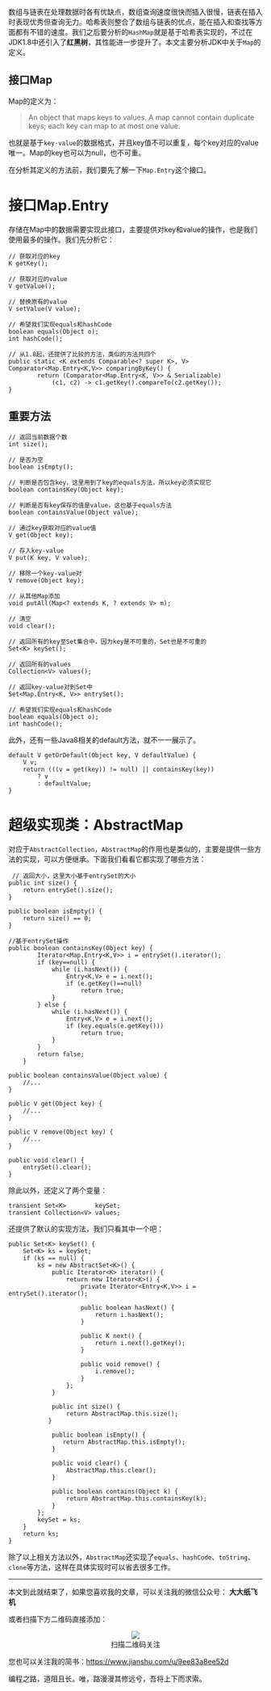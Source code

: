 数组与链表在处理数据时各有优缺点，数组查询速度很快而插入很慢，链表在插入时表现优秀但查询无力。哈希表则整合了数组与链表的优点，能在插入和查找等方面都有不错的速度。我们之后要分析的`HashMap`就是基于哈希表实现的，不过在JDK1.8中还引入了**红黑树**，其性能进一步提升了。本文主要分析JDK中关于`Map`的定义。

## 接口Map

Map的定义为：

> An object that maps keys to values.  A map cannot contain duplicate keys; each key can map to at most one value.

也就是基于`key-value`的数据格式，并且key值不可以重复，每个key对应的value唯一。Map的key也可以为null，也不可重。

在分析其定义的方法前，我们要先了解一下`Map.Entry`这个接口。

# 接口Map.Entry

存储在Map中的数据需要实现此接口，主要提供对key和value的操作，也是我们使用最多的操作。我们先分析它：

```
// 获取对应的key
K getKey();

// 获取对应的value
V getValue();

// 替换原有的value
V setValue(V value);

// 希望我们实现equals和hashCode
boolean equals(Object o);
int hashCode();

// 从1.8起，还提供了比较的方法，类似的方法共四个
public static <K extends Comparable<? super K>, V> Comparator<Map.Entry<K,V>> comparingByKey() {
        return (Comparator<Map.Entry<K, V>> & Serializable)
            (c1, c2) -> c1.getKey().compareTo(c2.getKey());
}
```

## 重要方法

```
// 返回当前数据个数
int size();

// 是否为空
boolean isEmpty();

// 判断是否包含key，这里用到了key的equals方法，所以key必须实现它
boolean containsKey(Object key);

// 判断是否有key保存的值是value，这也基于equals方法
boolean containsValue(Object value);

// 通过key获取对应的value值
V get(Object key);

// 存入key-value
V put(K key, V value);

// 移除一个key-value对
V remove(Object key);

// 从其他Map添加
void putAll(Map<? extends K, ? extends V> m);

// 清空
void clear();

// 返回所有的key至Set集合中，因为key是不可重的，Set也是不可重的
Set<K> keySet();

// 返回所有的values
Collection<V> values();

// 返回key-value对到Set中
Set<Map.Entry<K, V>> entrySet();

// 希望我们实现equals和hashCode
boolean equals(Object o);
int hashCode();
```

此外，还有一些Java8相关的default方法，就不一一展示了。

```
default V getOrDefault(Object key, V defaultValue) {
    V v;
    return (((v = get(key)) != null) || containsKey(key))
        ? v
        : defaultValue;
}
```

 # 超级实现类：AbstractMap

对应于`AbstractCollection`，`AbstractMap`的作用也是类似的，主要是提供一些方法的实现，可以方便继承。下面我们看看它都实现了哪些方法：

```
 // 返回大小，这里大小基于entrySet的大小
public int size() {
    return entrySet().size();
}

public boolean isEmpty() {
    return size() == 0;
}

//基于entrySet操作
public boolean containsKey(Object key) {
        Iterator<Map.Entry<K,V>> i = entrySet().iterator();
        if (key==null) {
            while (i.hasNext()) {
                Entry<K,V> e = i.next();
                if (e.getKey()==null)
                    return true;
            }
        } else {
            while (i.hasNext()) {
                Entry<K,V> e = i.next();
                if (key.equals(e.getKey()))
                    return true;
            }
        }
        return false;
    }

public boolean containsValue(Object value) {
    //...
}

public V get(Object key) {
    //...
}

public V remove(Object key) {
    //...
}

public void clear() {
    entrySet().clear();
}
```

除此以外，还定义了两个变量：
```
transient Set<K>        keySet;
transient Collection<V> values;
```

还提供了默认的实现方法，我们只看其中一个吧：

```
public Set<K> keySet() {
    Set<K> ks = keySet;
    if (ks == null) {
        ks = new AbstractSet<K>() {
            public Iterator<K> iterator() {
                return new Iterator<K>() {
                    private Iterator<Entry<K,V>> i = entrySet().iterator();

                    public boolean hasNext() {
                        return i.hasNext();
                    }

                    public K next() {
                        return i.next().getKey();
                    }

                    public void remove() {
                        i.remove();
                    }
                };
            }

            public int size() {
                return AbstractMap.this.size();
           }

            public boolean isEmpty() {
               return AbstractMap.this.isEmpty();
            }

            public void clear() {
                AbstractMap.this.clear();
            }

            public boolean contains(Object k) {
                return AbstractMap.this.containsKey(k);
            }
        };
        keySet = ks;
    }
    return ks;
}
```

除了以上相关方法以外，`AbstractMap`还实现了`equals`、`hashCode`、`toString`、`clone`等方法，这样在具体实现时可以省去很多工作。

---

本文到此就结束了，如果您喜欢我的文章，可以关注我的微信公众号： **大大纸飞机** 

或者扫描下方二维码直接添加：

<div align="center"><img src ="/image/qrcode.jpg" /><br/>扫描二维码关注</div>

您也可以关注我的简书：https://www.jianshu.com/u/9ee83a8ee52d

编程之路，道阻且长。唯，路漫漫其修远兮，吾将上下而求索。